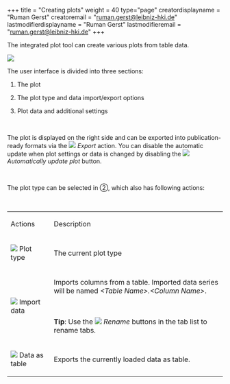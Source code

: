+++
title = "Creating plots"
weight = 40
type="page"
creatordisplayname = "Ruman Gerst"
creatoremail = "ruman.gerst@leibniz-hki.de"
lastmodifierdisplayname = "Ruman Gerst"
lastmodifieremail = "ruman.gerst@leibniz-hki.de"
+++

<p >The integrated plot tool can create
various plots from table data.
</p>
<p ><img src="/img/imagej/userguide_html_ff06e454252f8249.png" name="image142.png"    border="0"/>
</p>
<p >The user interface is divided into
three sections:</p>
<ol>
	<li><p >The plot</p>
	<li><p >The plot type and data
	import/export options</p>
	<li><p >Plot data and additional settings</p>
</ol>
<p ><br/>

</p>
<p >The plot is displayed on the right side
and can be exported into publication-ready formats via the
<img src="/img/imagej/userguide_html_767000c5d105b06a.png" name="image3.png" class="inline-image" border="0"/>
<i>Export</i>
action. You can disable the automatic update when plot settings or
data is changed by disabling the
<img src="/img/imagej/userguide_html_7e9251409421e5be.png" name="image90.png" class="inline-image" border="0"/>
<i>Automatically
update plot </i>button.</p>
<p ><br/>

</p>
<p >The plot type can be selected in ②,
which also has following actions:</p>
<p ><br/>

</p>
<table  cellpadding="7" cellspacing="0">
	<col />
	<col />
	<tr >
		<td ><p >
			Actions</p>
		</td>
		<td ><p >
			Description</p>
		</td>
	</tr>
	<tr >
		<td ><p >
			<img src="/img/imagej/userguide_html_533bfc54d0d17f9f.png" name="image42.png" class="inline-image" border="0"/>
Plot
			type</p>
		</td>
		<td ><p >
			The current plot type</p>
		</td>
	</tr>
	<tr >
		<td ><p >
			<img src="/img/imagej/userguide_html_25e7e7ae0ee09811.png" name="image122.png" class="inline-image" border="0"/>
Import
			data</p>
		</td>
		<td ><p >
			Imports columns from a table. Imported data series will be named
			<i>&lt;Table Name&gt;.&lt;Column Name&gt;</i>.</p>
			<p ><br/>
			</p>
			<p ><b>Tip</b>: Use the
			<img src="/img/imagej/userguide_html_f4357f7c457bd33e.png" name="image120.png" class="inline-image" border="0"/>
			<i>Rename</i> buttons in the tab list to rename tabs.</p>
		</td>
	</tr>
	<tr >
		<td ><p >
			<img src="/img/imagej/userguide_html_e647de0bbe7b13bb.png" name="image6.png" class="inline-image" border="0"/>
Data
			as table</p>
		</td>
		<td ><p >
			Exports the currently loaded data as table.</p>
		</td>
	</tr>
</table>
